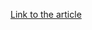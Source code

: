 [Link to the article](https://blog.malwarebytes.com/exploits-and-vulnerabilities/2021/10/magnitude-ek-has-been-spotted-targeting-the-chromebrowser/)
